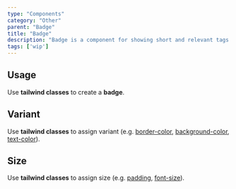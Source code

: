```yaml
---
type: "Components"
category: "Other"
parent: "Badge"
title: "Badge"
description: "Badge is a component for showing short and relevant tags."
tags: ['wip']
---
```


## Usage

Use **tailwind classes** to create a **badge**.

<demo>
  <demoinline src="demos/components/badge/usage">
  </demoinline>
</demo>

## Variant

Use **tailwind classes** to assign variant (e.g. [border-color](https://tailwindcss.com/docs/border-color), [background-color](https://tailwindcss.com/docs/background-color), [text-color](https://tailwindcss.com/docs/text-color)).

<demo>
  <demoinline src="demos/components/badge/variant">
  </demoinline>
</demo>

## Size

Use **tailwind classes** to assign size (e.g. [padding](https://tailwindcss.com/docs/padding), [font-size](https://tailwindcss.com/docs/font-size)).

<demo>
  <demoinline src="demos/components/badge/size">
  </demoinline>
</demo>
